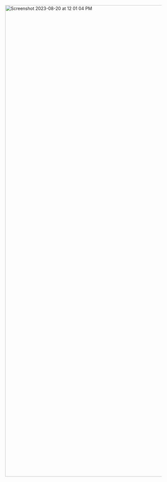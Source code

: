 <img width="1512" alt="Screenshot 2023-08-20 at 12 01 04 PM" src="https://github.com/jacklynchiaentsai/leetcode-practices/assets/101374527/03484fd9-72e9-4d80-8df8-540d02cfcf27">

